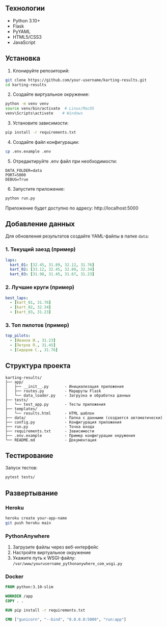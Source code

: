 ## Технологии

- Python 3.10+
- Flask
- PyYAML
- HTML5/CSS3
- JavaScript

## Установка

1. Клонируйте репозиторий:
```bash
git clone https://github.com/your-username/karting-results.git
cd karting-results
```

2. Создайте виртуальное окружение:
```bash
python -m venv venv
source venv/bin/activate  # Linux/MacOS
venv\Scripts\activate    # Windows
```

3. Установите зависимости:
```bash
pip install -r requirements.txt
```

4. Создайте файл конфигурации:
```bash
cp .env.example .env
```

5. Отредактируйте .env файл при необходимости:
```env
DATA_FOLDER=data
PORT=5000
DEBUG=True
```

6. Запустите приложение:
```bash
python run.py
```

Приложение будет доступно по адресу: http://localhost:5000

## Добавление данных

Для обновления результатов создайте YAML-файлы в папке `data`:

### 1. Текущий заезд (пример)
```yaml
laps:
  kart_01: [32.45, 31.89, 32.12, 31.76]
  kart_02: [33.12, 32.45, 32.89, 32.34]
  kart_03: [31.98, 31.45, 31.67, 31.23]
```

### 2. Лучшие круги (пример)
```yaml
best_laps:
  - [kart_01, 31.76]
  - [kart_02, 32.34]
  - [kart_03, 31.23]
```

### 3. Топ пилотов (пример)
```yaml
top_pilots:
  - [Иванов И., 31.23]
  - [Петров П., 31.45]
  - [Сидоров С., 31.76]
```

## Структура проекта

```
karting-results/
├── app/
│   ├── __init__.py       - Инициализация приложения
│   ├── routes.py         - Маршруты Flask
│   └── data_loader.py    - Загрузка и обработка данных
├── tests/
│   └── test_app.py       - Тесты приложения
├── templates/
│   └── results.html      - HTML шаблон
├── data/                 - Папка с данными (создается автоматически)
├── config.py             - Конфигурация приложения
├── run.py                - Точка входа
├── requirements.txt      - Зависимости
├── .env.example          - Пример конфигурации окружения
└── README.md             - Документация
```

## Тестирование

Запуск тестов:
```bash
pytest tests/
```

## Развертывание

### Heroku
```bash
heroku create your-app-name
git push heroku main
```

### PythonAnywhere
1. Загрузите файлы через веб-интерфейс
2. Настройте виртуальное окружение
3. Укажите путь к WSGI-файлу: `/var/www/yourusername_pythonanywhere_com_wsgi.py`

### Docker
```Dockerfile
FROM python:3.10-slim

WORKDIR /app
COPY . .

RUN pip install -r requirements.txt

CMD ["gunicorn", "--bind", "0.0.0.0:5000", "run:app"]
```

